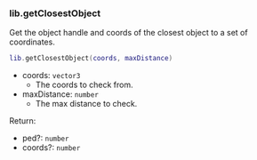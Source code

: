 ### lib.getClosestObject

Get the object handle and coords of the closest object to a set of coordinates.

```lua
lib.getClosestObject(coords, maxDistance)
```

* coords: `vector3`
  * The coords to check from.
* maxDistance: `number`
  * The max distance to check.

Return:

* ped?: `number`
* coords?: `number`
